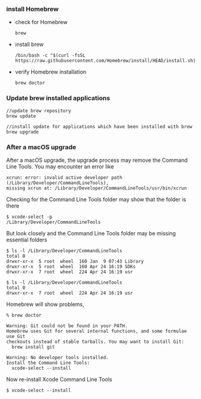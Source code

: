 ### install Homebrew
- check for Homebrew
  ```
  brew
  ```
- install brew
  ```
  /bin/bash -c "$(curl -fsSL https://raw.githubusercontent.com/Homebrew/install/HEAD/install.sh)"
  ```
- verify Homebrew installation
  ```
  brew doctor
  ```
  
### Update brew installed applications
```
//update brew repository
brew update

//install update for applications which have been installed with brew
brew upgrade
```

### After a macOS upgrade
After a macOS upgrade, the upgrade process may remove the Command Line Tools. You may encounter an error like

```
xcrun: error: invalid active developer path (/Library/Developer/CommandLineTools),
missing xcrun at: /Library/Developer/CommandLineTools/usr/bin/xcrun
```

Checking for the Command Line Tools folder may show that the folder is there
```
$ xcode-select -p
/Library/Developer/CommandLineTools
```

But look closely and the Command Line Tools folder may be missing essential folders
```
$ ls -l /Library/Developer/CommandLineTools
total 0
drwxr-xr-x  5 root  wheel  160 Jan  9 07:43 Library
drwxr-xr-x  5 root  wheel  160 Apr 24 16:19 SDKs
drwxr-xr-x  7 root  wheel  224 Apr 24 16:19 usr

$ ls -l /Library/Developer/CommandLineTools
total 0
drwxr-xr-x  7 root  wheel  224 Apr 24 16:19 usr
```

Homebrew will show problems,
```
% brew doctor

Warning: Git could not be found in your PATH.
Homebrew uses Git for several internal functions, and some formulae use Git
checkouts instead of stable tarballs. You may want to install Git:
  brew install git

Warning: No developer tools installed.
Install the Command Line Tools:
  xcode-select --install
```
Now re-install Xcode Command Line Tools
```
$ xcode-select --install
```





